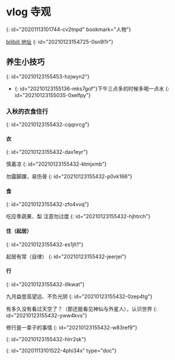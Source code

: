 # vlog 寺观
{: id="20201113101744-cv2tnpd" bookmark="人物"}

[bilibili 地址](https://space.bilibili.com/70293365/dynamic)
{: id="20210123154725-0sn9l1r"}

## 养生小技巧
{: id="20210123155453-hzjwyn2"}

- {: id="20210123155136-mks7gof"}下午三点多的时候多喝一点水
{: id="20210123155035-0xelfpy"}

### 入秋的衣食住行
{: id="20210123155432-cqqnrcg"}

#### 衣
{: id="20210123155432-dax1eyr"}

慎着凉
{: id="20210123155432-ktmjxmb"}

勿露脚踝，易伤骨
{: id="20210123155432-p0vk166"}

#### 食
{: id="20210123155432-zfo4vvq"}

吃应季蔬果、梨 注意勿过度
{: id="20210123155432-hjhtrch"}

#### 住（起居）
{: id="20210123155432-es1jlt1"}

起居有常（自律）
{: id="20210123155432-jeerjei"}

#### 行
{: id="20210123155432-illkwat"}

九月益登高望远、不负光阴
{: id="20210123155432-0zep4tg"}

有多久没有看过天空了？（那还能看见神仙与外星人），认识世界
{: id="20210123155432-yww4kvs"}

修行是一辈子的事情
{: id="20210123155432-w83ref9"}

{: id="20210123155432-hlrr2sk"}


{: id="20201113101522-4phi34x" type="doc"}
